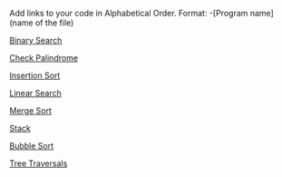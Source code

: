 Add links to your code in Alphabetical Order.
Format: -[Program name](name of the file)

[Binary Search](binary_search.c)

[Check Palindrome](check_palindrome.c)

[Insertion Sort](insertion_sort.c)

[Linear Search](linear_search.c)

[Merge Sort](merge_sort.c)

[Stack](stack.c)

[Bubble Sort](bubbleSort.c)

[Tree Traversals](Tree_traversals.c)